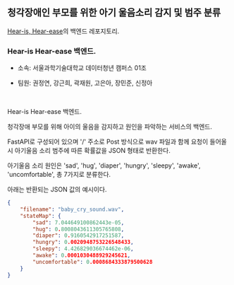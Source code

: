 ## 청각장애인 부모를 위한 아기 울음소리 감지 및 범주 분류

[Hear-is, Hear-ease](https://github.com/Hear-is-Hear-ease/.github)의 백엔드 레포지토리.

### Hear-is Hear-ease 백엔드.

- 소속: 서울과학기술대학교 데이터청년 캠퍼스 01조

- 팀원: 권정연, 강근희, 곽재원, 고은아, 장민준, 신정아

<br>

Hear-is Hear-ease 백엔드.

청각장애 부모를 위해 아이의 울음을 감지하고 원인을 파악하는 서비스의 백엔드.

FastAPI로 구성되어 있으며 '/' 주소로 Post 방식으로 wav 파일과 함께 요청이 들어올 시 아기울음 소리 범주에 따른 확률값을 JSON 형태로 반환한다.

아기울음 소리 원인은 'sad', 'hug', 'diaper', 'hungry', 'sleepy', 'awake', 'uncomfortable', 총 7가지로 분류한다.

아래는 반환되는 JSON 값의 예시이다.

```JSON
{
	"filename": "baby_cry_sound.wav",
	"stateMap": {
		"sad": 7.044649100862443e-05,
		"hug": 0.8008043611305765808,
		"diaper": 0.9160542917251587,
		"hungry": 0.0020948753226548433,
		"sleepy": 4.426829036674462e-06,
		"awake": 0.0001030488929245621,
		"uncomfortable": 0.0008684333879500628
	}
}
```
